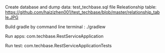 Create database and dump data: test_techbase.sql file
Releationship table: https://github.com/haizizhen001/test_techbase/blob/master/relationship_table.JPG

Build gradle by command line terminal : ./gradlew  

Run apps:  com.techbase.RestServiceApplication

Run test:  com.techbase.RestServiceApplicationTests

